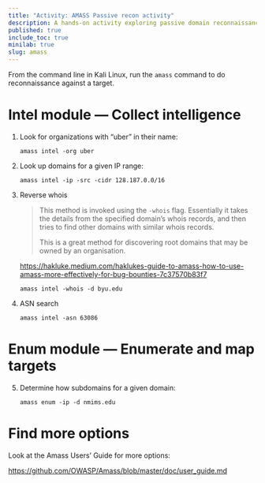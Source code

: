 ```yaml
---
title: "Activity: AMASS Passive recon activity"
description: A hands-on activity exploring passive domain reconnaissance with `amass`
published: true
include_toc: true
minilab: true
slug: amass
---
```


From the command line in Kali Linux, run the `amass` command to do reconnaissance against a target. 

# Intel module — Collect intelligence

1.  Look for organizations with “uber” in their name:

    ```shell
    amass intel -org uber
    ```

2.  Look up domains for a given IP range:

    ```shell
    amass intel -ip -src -cidr 128.187.0.0/16
    ```

3.  Reverse whois

    > This method is invoked using the `-whois` flag. Essentially it takes the details from the specified domain’s whois records, and then tries to find other domains with similar whois records.
    > 
    > This is a great method for discovering root domains that may be owned by an organisation.

    https://hakluke.medium.com/haklukes-guide-to-amass-how-to-use-amass-more-effectively-for-bug-bounties-7c37570b83f7 

    ```shell
    amass intel -whois -d byu.edu
    ```

4.  ASN search

    ```shell
    amass intel -asn 63086
    ```

# Enum module — Enumerate and map targets

5.  Determine how subdomains for a given domain:

    ```shell
    amass enum -ip -d nmims.edu
    ```

# Find more options

Look at the Amass Users’ Guide for more options:

<https://github.com/OWASP/Amass/blob/master/doc/user_guide.md>